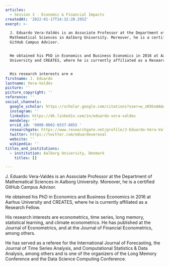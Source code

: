 ```yaml
---
articles:
  - Session 3 - Economic & Financial Impacts
createdAt: '2022-01-17T14:32:20.295Z'
exerpt: >-

  J. Eduardo Vera-Valdés is an Associate Professor at the Department of
  Mathematical Sciences in Aalborg University. Moreover, he is a certified
  GitHub Campus Advisor.


  He obtained his PhD in Economics and Business Economics in 2016 at Aarhus
  University and CREATES, where he is currently affiliated as a Research Fellow.


  His research interests are e
firstname: J. Eduardo
lastname: Vera-Valdés
picture: ''
picture_copyright: ''
reference: ''
social_channels:
  google_scholar: https://scholar.google.com/citations?user=w_zK95oAAAAJ&hl=en
  instagram: ''
  linkedin: https://dk.linkedin.com/in/eduardo-vera-valdes
  mendeley: ''
  orcid_id: '0000-0002-0337-8055 '
  researchgate: https://www.researchgate.net/profile/J-Eduardo-Vera-Valdes
  twitter: https://twitter.com/eduardoveraval
  website: ''
  wikipedia: ''
titles_and_institutions:
  - institution: Aalborg University, Denmark
    titles: []

---
```


J. Eduardo Vera-Valdés is an Associate Professor at the Department of Mathematical Sciences in Aalborg University. Moreover, he is a certified GitHub Campus Advisor.

He obtained his PhD in Economics and Business Economics in 2016 at Aarhus University and CREATES, where he is currently affiliated as a Research Fellow.

His research interests are econometrics, time series, long memory, statistical learning, and climate econometrics. He has published at the Journal of Econometrics, and at the Journal of Financial Econometrics, among others.

He has served as a referee for the International Journal of Forecasting, the Journal of Time Series Analysis, and Computational Statistics & Data Analysis, among others and is one of the organizers of the Long Memory Conference and the Data Science Computing Conference.
